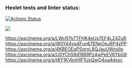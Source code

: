 ### Hexlet tests and linter status:
[![Actions Status](https://github.com/Antony11659/backend-project-lvl1/workflows/hexlet-check/badge.svg)](https://github.com/Antony11659/backend-project-lvl1/actions)

<a href="https://codeclimate.com/github/Antony11659/backend-project-lvl1/maintainability"><img src="https://api.codeclimate.com/v1/badges/ba2b899c53395a077b47/maintainability" /></a><br />

https://asciinema.org/a/LWcR7h7TFHK4eUs7EF4LZ4ZuR<br />
https://asciinema.org/a/W0Y44vq4Fun67ENeOeJ6P4zPP<br />
https://asciinema.org/a/4KBEOEqPSgrnL8QJauUWnslIp<br />
https://asciinema.org/a/U0YCh59d1989Pz4wPeEV6YbG9<br />
https://asciinema.org/a/t8Y1KVknHIF1UxQwO4oa4dxsc
